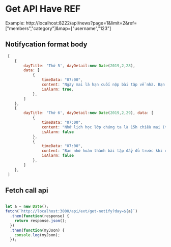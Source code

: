 # Get API Have REF
Example:
http://localhost:8222/api/news?page=1&limit=2&ref=["members","category"]&map=["username","123"]

## Notifycation format body 

```js
 [
    {
        dayTitle: 'Thứ 5', dayDetail:new Date(2019,2,28),
        data: [
            {
                timeData: "07:00",
                content: "Ngày mai là hạn cuối nộp bài tập về nhà. Bạn nhớ hoàn thành bài tập và đẩy lên Github nhé!",
                isAlarm: true,
            },
        ]
    },
    {
        dayTitle: 'Thứ 6', dayDetail:new Date(2019,2,29), data: [
            {
                timeData: "07:00",
                content: "Nhớ lịch học lớp chúng ta là 15h chiều mai (thứ 7) nhé bạn",
                isAlarm: false
            },
            {
                timeData: "07:00",
                content: "Bạn nhớ hoàn thành bài tập đầy đủ trước khi đến lớp nhé!",
                isAlarm: false
            },
        ]
    },    
 ]

```

## Fetch call api


```js

let a = new Date();
fetch(`http://localhost:3000/api/ext/get-notify?day=${a}`)
  .then(function(response) {
    return response.json();
  })
  .then(function(myJson) {
    console.log(myJson);
  });

```
